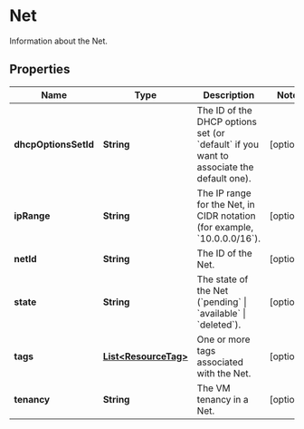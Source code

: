 

# Net

Information about the Net.

## Properties

| Name | Type | Description | Notes |
|------------ | ------------- | ------------- | -------------|
|**dhcpOptionsSetId** | **String** | The ID of the DHCP options set (or &#x60;default&#x60; if you want to associate the default one). |  [optional] |
|**ipRange** | **String** | The IP range for the Net, in CIDR notation (for example, &#x60;10.0.0.0/16&#x60;). |  [optional] |
|**netId** | **String** | The ID of the Net. |  [optional] |
|**state** | **String** | The state of the Net (&#x60;pending&#x60; \\| &#x60;available&#x60; \\| &#x60;deleted&#x60;). |  [optional] |
|**tags** | [**List&lt;ResourceTag&gt;**](ResourceTag.md) | One or more tags associated with the Net. |  [optional] |
|**tenancy** | **String** | The VM tenancy in a Net. |  [optional] |



